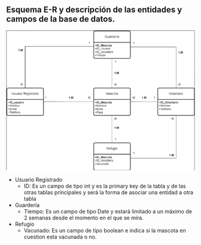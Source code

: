 ## Esquema E-R y descripción de las entidades y campos de la base de datos.
![Imagen Esquema ER](https://github.com/Jvazesp2002/PawShelter/blob/master/docs/Diagrama%20ER%20PawShelter.png)

- Usuario Registrado
  - ID: Es un campo de tipo int y es la primary key de la tabla y de las otras tablas principales y será la forma de asociar una entidad a otra tabla
- Guardería
  - Tiempo: Es un campo de tipo Date y estará limitado a un máximo de 2 semanas desde el momento en el que se mira.
- Refugio
  - Vacunado: Es un campo de tipo boolean e indica si la mascota en cuestion esta vacunada o no.
